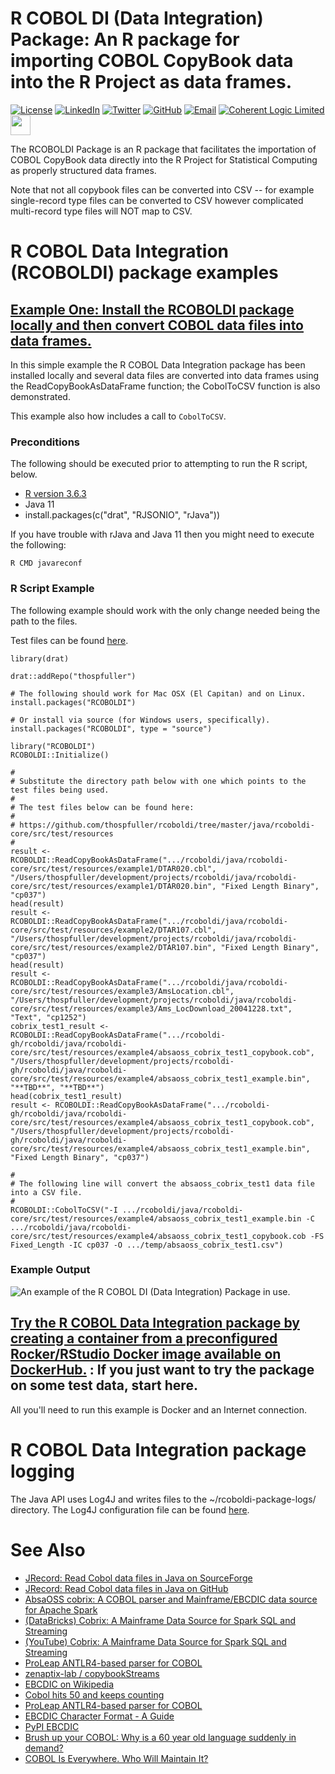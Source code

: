 # R COBOL DI (Data Integration) Package: An R package for importing COBOL CopyBook data into the R Project as data frames.

[![License](http://img.shields.io/badge/license-LGPL-brightgreen.svg?style=flat)](http://www.gnu.org/licenses/lgpl-3.0.html) [![LinkedIn](https://raw.githubusercontent.com/thospfuller/awesome-backlinks/master/images/linkedin_32.png)](https://www.linkedin.com/in/thomasfuller/) [![Twitter](https://raw.githubusercontent.com/thospfuller/awesome-backlinks/master/images/twitter_32.png)](https://twitter.com/ThosPFuller) [![GitHub](https://raw.githubusercontent.com/thospfuller/awesome-backlinks/master/images/github_32.png)](https://github.com/thospfuller) [![Email](https://raw.githubusercontent.com/thospfuller/awesome-backlinks/master/images/email_32.png)](http://eepurl.com/b5jPPj) [![Coherent Logic Limited](https://github.com/thospfuller/awesome-backlinks/blob/master/images/CLSocialIconDarkBlue.png?raw=true)](https://coherentlogic.com?utm_source=rcoboldi_on_gh)  [<img src="https://github.com/thospfuller/awesome-backlinks/blob/master/images/meetupcom_social_media_circled_network_64x64.png" height="32" width="32">](https://www.meetup.com/Washington-DC-CTO-Meetup-Group/)

The RCOBOLDI Package is an R package that facilitates the importation of COBOL CopyBook data directly into the R Project for Statistical Computing as properly structured data frames.

Note that not all copybook files can be converted into CSV -- for example single-record type files can be converted to CSV however complicated multi-record type files will NOT map to CSV.

# R COBOL Data Integration (RCOBOLDI) package examples

## [Example One: Install the RCOBOLDI package locally and then convert COBOL data files into data frames.](SIMPLE_EXAMPLE.md)

In this simple example the R COBOL Data Integration package has been installed locally and several data files are converted into data frames using the ReadCopyBookAsDataFrame function; the CobolToCSV function is also demonstrated.

This example also how includes a call to ```CobolToCSV```.

### Preconditions

The following should be executed prior to attempting to run the R script, below.

- [R version 3.6.3](https://cran.r-project.org/bin/)
- Java 11
- install.packages(c("drat", "RJSONIO", "rJava"))

If you have trouble with rJava and Java 11 then you might need to execute the following:

```R CMD javareconf```

### R Script Example

The following example should work with the only change needed being the path to the files.

Test files can be found [here](java/rcoboldi-core/src/test/resources).

```
library(drat)

drat::addRepo("thospfuller")

# The following should work for Mac OSX (El Capitan) and on Linux.
install.packages("RCOBOLDI")

# Or install via source (for Windows users, specifically).
install.packages("RCOBOLDI", type = "source")

library("RCOBOLDI")
RCOBOLDI::Initialize()

#
# Substitute the directory path below with one which points to the test files being used.
# 
# The test files below can be found here:
# 
# https://github.com/thospfuller/rcoboldi/tree/master/java/rcoboldi-core/src/test/resources 
#
result <- RCOBOLDI::ReadCopyBookAsDataFrame(".../rcoboldi/java/rcoboldi-core/src/test/resources/example1/DTAR020.cbl", "/Users/thospfuller/development/projects/rcoboldi/java/rcoboldi-core/src/test/resources/example1/DTAR020.bin", "Fixed Length Binary", "cp037")
head(result)
result <- RCOBOLDI::ReadCopyBookAsDataFrame(".../rcoboldi/java/rcoboldi-core/src/test/resources/example2/DTAR107.cbl", "/Users/thospfuller/development/projects/rcoboldi/java/rcoboldi-core/src/test/resources/example2/DTAR107.bin", "Fixed Length Binary", "cp037")
head(result)
result <- RCOBOLDI::ReadCopyBookAsDataFrame(".../rcoboldi/java/rcoboldi-core/src/test/resources/example3/AmsLocation.cbl", "/Users/thospfuller/development/projects/rcoboldi/java/rcoboldi-core/src/test/resources/example3/Ams_LocDownload_20041228.txt", "Text", "cp1252")
cobrix_test1_result <- RCOBOLDI::ReadCopyBookAsDataFrame(".../rcoboldi-gh/rcoboldi/java/rcoboldi-core/src/test/resources/example4/absaoss_cobrix_test1_copybook.cob", "/Users/thospfuller/development/projects/rcoboldi-gh/rcoboldi/java/rcoboldi-core/src/test/resources/example4/absaoss_cobrix_test1_example.bin", "**TBD**", "**TBD**")
head(cobrix_test1_result)
result <- RCOBOLDI::ReadCopyBookAsDataFrame(".../rcoboldi-gh/rcoboldi/java/rcoboldi-core/src/test/resources/example4/absaoss_cobrix_test1_copybook.cob", "/Users/thospfuller/development/projects/rcoboldi-gh/rcoboldi/java/rcoboldi-core/src/test/resources/example4/absaoss_cobrix_test1_example.bin", "Fixed Length Binary", "cp037")

#
# The following line will convert the absaoss_cobrix_test1 data file into a CSV file.
#
RCOBOLDI::CobolToCSV("-I .../rcoboldi/java/rcoboldi-core/src/test/resources/example4/absaoss_cobrix_test1_example.bin -C .../rcoboldi/java/rcoboldi-core/src/test/resources/example4/absaoss_cobrix_test1_copybook.cob -FS Fixed_Length -IC cp037 -O .../temp/absaoss_cobrix_test1.csv")
```

### Example Output

![An example of the R COBOL DI (Data Integration) Package in use.](images/RCOBOLDIPackageInAction.png "An example of the R COBOL DI (Data Integration) Package in use.")

## [Try the R COBOL Data Integration package by creating a container from a preconfigured Rocker/RStudio Docker image available on DockerHub.](DOCKER_EXAMPLE.md) : If you just want to try the package on some test data, start here.

All you'll need to run this example is Docker and an Internet connection.

# R COBOL Data Integration package logging

The Java API uses Log4J and writes files to the ~/rcoboldi-package-logs/ directory. The Log4J configuration file can be found [here](java/rcoboldi-core/src/main/resources).

# See Also

- [JRecord: Read Cobol data files in Java on SourceForge](https://sourceforge.net/projects/jrecord/)
- [JRecord: Read Cobol data files in Java on GitHub](https://github.com/bmTas/JRecord)
- [AbsaOSS cobrix: A COBOL parser and Mainframe/EBCDIC data source for Apache Spark](https://github.com/AbsaOSS/cobrix)
- [(DataBricks) Cobrix: A Mainframe Data Source for Spark SQL and Streaming](https://databricks.com/session/cobrix-a-mainframe-data-source-for-spark-sql-and-streaming)
- [(YouTube) Cobrix: A Mainframe Data Source for Spark SQL and Streaming](https://www.youtube.com/watch?v=BOBIdGf3Tm0)
- [ProLeap ANTLR4-based parser for COBOL](https://github.com/uwol/proleap-cobol-parser)
- [zenaptix-lab / copybookStreams](https://github.com/zenaptix-lab/copybookStreams)
- [EBCDIC on Wikipedia](https://en.wikipedia.org/wiki/EBCDIC)
- [Cobol hits 50 and keeps counting](https://www.theguardian.com/technology/2009/apr/09/cobol-internet-programming)
- [ProLeap ANTLR4-based parser for COBOL](https://github.com/uwol/proleap-cobol-parser)
- [EBCDIC Character Format - A Guide](https://niallbunting.com/ebcdic/cobol/packing/copybooks/2019/12/09/ebcdic-character-format-guide.html)
- [PyPI EBCDIC](https://pypi.org/project/ebcdic/)
- [Brush up your COBOL: Why is a 60 year old language suddenly in demand?](https://stackoverflow.blog/2020/04/20/brush-up-your-cobol-why-is-a-60-year-old-language-suddenly-in-demand/)
- [COBOL Is Everywhere. Who Will Maintain It?](https://thenewstack.io/cobol-everywhere-will-maintain/)
